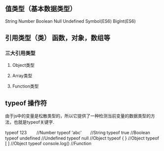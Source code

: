 ## 值类型（基本数据类型）
String
Number
Boolean
Null
Undefined
Symbol(ES6)
BigInt(ES6)

## 引用类型（类） 函数，对象，数组等
### 三大引用类型
1. Object类型

2. Array类型

3. Function类型


## typeof 操作符
由于js中的变量是松散类型的，所以它提供了一种检测当前变量的数据类型的方法，也就是typeof关键字.

typeof   123　　 //Number
typeof   'abc'　　//String
typeof    true       //Boolean
typeof    undefined   //Undefined
typeof    null        //Object
typeof    { }           //Object
typeof    [ ]           //Object
typeof    console.log()       //Function


